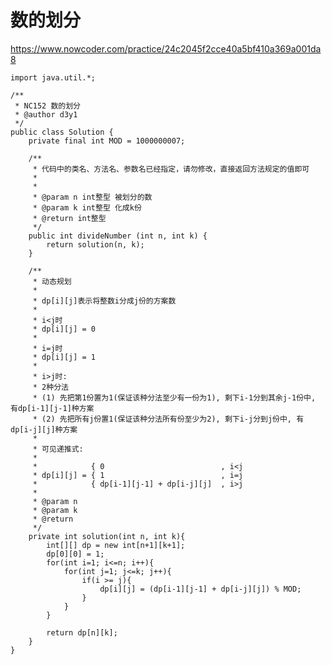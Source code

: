 # 数的划分
https://www.nowcoder.com/practice/24c2045f2cce40a5bf410a369a001da8

    import java.util.*;
    
    /**
     * NC152 数的划分
     * @author d3y1
     */
    public class Solution {
        private final int MOD = 1000000007;
    
        /**
         * 代码中的类名、方法名、参数名已经指定，请勿修改，直接返回方法规定的值即可
         *
         *
         * @param n int整型 被划分的数
         * @param k int整型 化成k份
         * @return int整型
         */
        public int divideNumber (int n, int k) {
            return solution(n, k);
        }
    
        /**
         * 动态规划
         *
         * dp[i][j]表示将整数i分成j份的方案数
         * 
         * i<j时
         * dp[i][j] = 0
         *
         * i=j时
         * dp[i][j] = 1
         * 
         * i>j时:
         * 2种分法
         * (1) 先把第1份置为1(保证该种分法至少有一份为1), 剩下i-1分到其余j-1份中, 有dp[i-1][j-1]种方案
         * (2) 先把所有j份置1(保证该种分法所有份至少为2), 剩下i-j分到j份中, 有dp[i-j][j]种方案
         *
         * 可见递推式:
         * 
         *            { 0                          , i<j
         * dp[i][j] = { 1                          , i=j
         *            { dp[i-1][j-1] + dp[i-j][j]  , i>j
         * 
         * @param n
         * @param k
         * @return
         */
        private int solution(int n, int k){
            int[][] dp = new int[n+1][k+1];
            dp[0][0] = 1;
            for(int i=1; i<=n; i++){
                for(int j=1; j<=k; j++){
                    if(i >= j){
                        dp[i][j] = (dp[i-1][j-1] + dp[i-j][j]) % MOD;
                    }
                }
            }
    
            return dp[n][k];
        }
    }
    

